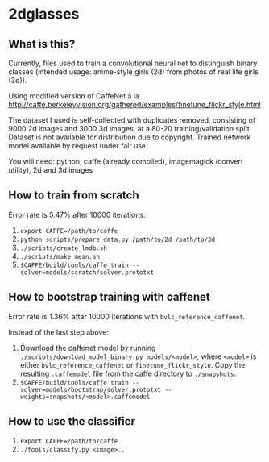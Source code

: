 # 2dglasses

## What is this?
Currently, files used to train a convolutional neural net to distinguish binary classes (intended usage: anime-style girls (2d) from photos of real life girls (3d)).

Using modified version of CaffeNet à la http://caffe.berkeleyvision.org/gathered/examples/finetune_flickr_style.html

The dataset I used is self-collected with duplicates removed, consisting of 9000 2d images and 3000 3d images, at a 80-20 training/validation split. Dataset is not available for distribution due to copyright. Trained network model available by request under fair use.

You will need: python, caffe (already compiled), imagemagick (convert utility), 2d and 3d images

## How to train from scratch
Error rate is 5.47% after 10000 iterations.

1. `export CAFFE=/path/to/caffe`
2. `python scripts/prepare_data.py /path/to/2d /path/to/3d` 
3. `./scripts/create_lmdb.sh`
4. `./scripts/make_mean.sh`
5. `$CAFFE/build/tools/caffe train --solver=models/scratch/solver.prototxt`

## How to bootstrap training with caffenet
Error rate is 1.36% after 10000 iterations with `bvlc_reference_caffenet`.

Instead of the last step above:

1. Download the caffenet model by running `./scripts/download_model_binary.py models/<model>`, where `<model>` is either `bvlc_reference_caffenet` or `finetune_flickr_style`. Copy the resulting `.caffemodel` file from the caffe directory to `./snapshots`.
2. `$CAFFE/build/tools/caffe train --solver=models/bootstrap/solver.prototxt --weights=snapshots/<model>.caffemodel`

## How to use the classifier

1. `export CAFFE=/path/to/caffe`
2. `./tools/classify.py <image>..`
